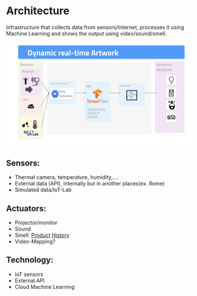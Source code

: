 # Architecture
Infrastructure that collects data from sensors/Internet, processes it using Machine Learning and shows the output using video/sound/smell.

![](assets/architecture.svg)

## Sensors:
- Thermal camera, temperature, humidity,....
- External data (API), internally but in another places(ex. Rome)
- Simulated data/IoT-Lab

## Actuators:
- Projector/monitor
- Sound
- Smell: [Product](http://www.emhealia.com/em-station/) [History](https://www.linkedin.com/pulse/da-zero-prodotto-francesco-colasante/) 
- Video-Mapping?


## Technology:
- IoT sensors
- External API
- Cloud Machine Learning

